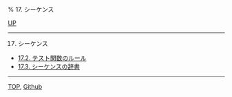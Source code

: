 % 17. シーケンス

[UP](index.html)  

---

17. シーケンス

- [17.2. テスト関数のルール](17.2.html)
- [17.3. シーケンスの辞書](17.3.html)

---
[TOP](index.html),  [Github](https://github.com/nptcl/npt-japanese)

